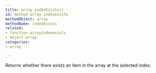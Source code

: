```yaml
---
title: array.indexExists()
id: method-array-indexexists
methodObject: array
methodName: indexExists
related:
- function-arrayindexexists
- object-array
categories:
- array

---
```


Returns whether there exists an item in the array at the selected index.